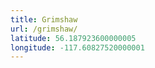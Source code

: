 ```yaml
---
title: Grimshaw
url: /grimshaw/
latitude: 56.187923600000005
longitude: -117.60827520000001
---
```

